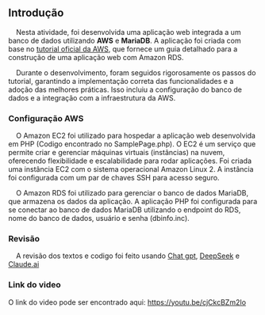 ## Introdução 

&nbsp;&nbsp;&nbsp;&nbsp;Nesta atividade, foi desenvolvida uma aplicação web integrada a um banco de dados utilizando **AWS** e **MariaDB**. A aplicação foi criada com base no [tutorial oficial da AWS](https://docs.aws.amazon.com/AmazonRDS/latest/UserGuide/TUT_WebAppWithRDS.html), que fornece um guia detalhado para a construção de uma aplicação web com Amazon RDS.

&nbsp;&nbsp;&nbsp;&nbsp;Durante o desenvolvimento, foram seguidos rigorosamente os passos do tutorial, garantindo a implementação correta das funcionalidades e a adoção das melhores práticas. Isso incluiu a configuração do banco de dados e a integração com a infraestrutura da AWS.

### Configuração AWS

&nbsp;&nbsp;&nbsp;&nbsp;O Amazon EC2 foi utilizado para hospedar a aplicação web desenvolvida em PHP (Codigo encontrado no SamplePage.php). O EC2 é um serviço que permite criar e gerenciar máquinas virtuais (instâncias) na nuvem, oferecendo flexibilidade e escalabilidade para rodar aplicações. Foi criada uma instância EC2 com o sistema operacional Amazon Linux 2. A instância foi configurada com um par de chaves SSH para acesso seguro.

&nbsp;&nbsp;&nbsp;&nbsp;O Amazon RDS foi utilizado para gerenciar o banco de dados MariaDB, que armazena os dados da aplicação. A aplicação PHP foi configurada para se conectar ao banco de dados MariaDB utilizando o endpoint do RDS, nome do banco de dados, usuário e senha (dbinfo.inc).

### Revisão

&nbsp;&nbsp;&nbsp;&nbsp;A revisão dos textos e codigo foi feito usando [Chat gpt](https://chatgpt.com/), [DeepSeek](https://chat.deepseek.com/) e [Claude.ai](https://claude.ai)

### Link do video

O link do video pode ser encontrado aqui: https://youtu.be/cjCkcBZm2Io